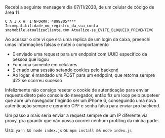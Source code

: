 Recebi a seguinte mensagem dia 07/11/2020, de um celular de código de área 11

```
C A I X A  I'NFORMA: 4898805**** Incompatibilidade_no_registro_da_sua_conta smsmobile.atualizacliente.com Atualize-se_EVITE_BLOQUEIO_PREVENTIVO
```

Ao acessar o site vi que era uma replica de um login da caixa, preenchi umas informações falsas e notei o comportamento

 * É enviado uma request para um endpoint com UUID especifico da pessoa que logou
 * Funciona somente em celulares
 * É criado uma sessão setando cookies pelo backend
 * Ao logar, é mandado um POST para um endpoint, que retorna sempre 422 se ocorreu sucesso

Infelizmente não consigo resetar o cookie de autenticação para enviar requests direto pelo console do navegador, então fiz um loop pelo pupeteer que abre um navegador fingindo ser um iPhone 6, conseguindo uma nova autenticação sempre e gerando CPF e senha falsa para enviar pro backend.

Um passo a mais seria enviar a request sempre de um IP diferente via proxy, pra garantir que não possa ocorrer nenhum profiling da minha parte.

Uso:
`yarn && node index.js` ou `npm install && node index.js`